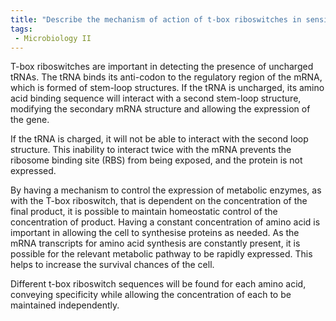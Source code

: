 ```yaml
---
title: "Describe the mechanism of action of t-box riboswitches in sensing uncharged tRNAs. How do t-box riboswitches control the expression of enzymes for amino acid synthesis? "
tags:
 - Microbiology II
---
```


T-box riboswitches are important in detecting the presence of uncharged tRNAs. The tRNA binds its anti-codon to the regulatory region of the mRNA, which is formed of stem-loop structures. If the tRNA is uncharged, its amino acid binding sequence will interact with a second stem-loop structure, modifying the secondary mRNA structure and allowing the expression of the gene.  

If the tRNA is charged, it will not be able to interact with the second loop structure. This inability to interact twice with the mRNA prevents the ribosome binding site (RBS) from being exposed, and the protein is not expressed.  

By having a mechanism to control the expression of metabolic enzymes, as with the T-box riboswitch, that is dependent on the concentration of the final product, it is possible to maintain homeostatic control of the concentration of product. Having a constant concentration of amino acid is important in allowing the cell to synthesise proteins as needed. As the mRNA transcripts for amino acid synthesis are constantly present, it is possible for the relevant metabolic pathway to be rapidly expressed. This helps to increase the survival chances of the cell.  

Different t-box riboswitch sequences will be found for each amino acid, conveying specificity while allowing the concentration of each to be maintained independently.  
